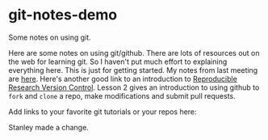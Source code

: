 # git-notes-demo
Some notes on using git.

Here are some notes on using git/github.  There are lots of resources out on the web for learning git.  So I haven't put much effort to explaining everything here.  This is just for getting started.  My notes from last meeting are [here]( https://drive.google.com/file/d/12Bhi3m3cPuNP_pHdzZib0VM2dgomyu9g/view?usp=sharing).  Here's another good link to an introduction to [Reproducible Research Version Control](https://datacarpentry.org/rr-version-control/).  Lesson 2 gives an introduction to using github to `fork` and `clone` a repo, make modifications and submit pull requests.

Add links to your favorite git tutorials or your repos here:

Stanley made a change.

